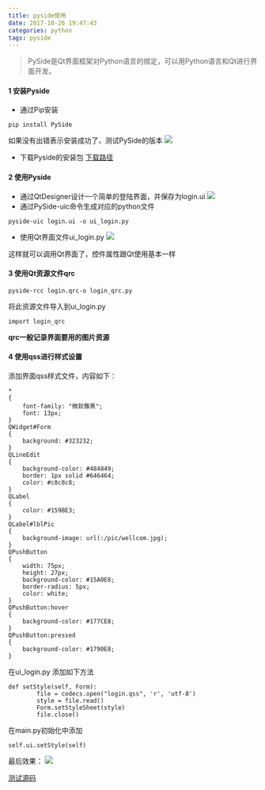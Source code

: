 ```yaml
---
title: pyside使用
date: 2017-10-26 19:47:43
categories: python
tags: pyside
---
```


> PySide是Qt界面框架对Python语言的绑定，可以用Python语言和Qt进行界面开发。

<!--more-->

#### 1 安装Pyside
- 通过Pip安装
```
pip install PySide
```
如果没有出错表示安装成功了，测试PySide的版本
![](http://otfqaruit.bkt.clouddn.com/pyside_1.png)

- 下载Pyside的安装包
[下载路径](http://mirrors.ustc.edu.cn/qtproject/official_releases/pyside)

#### 2 使用Pyside
- 通过QtDesigner设计一个简单的登陆界面，并保存为login.ui
![](http://otfqaruit.bkt.clouddn.com/pyside_2.png)
- 通过PySide-uic命令生成对应的python文件
```
pyside-uic login.ui -o ui_login.py
```
- 使用Qt界面文件ui_login.py
![](http://otfqaruit.bkt.clouddn.com/pyside_3.png)

这样就可以调用Qt界面了，控件属性跟Qt使用基本一样

#### 3 使用Qt资源文件qrc
```
pyside-rcc login.qrc-o login_qrc.py
```
将此资源文件导入到ui_login.py
```
import login_qrc
```
**qrc一般记录界面要用的图片资源**

#### 4 使用qss进行样式设置
添加界面qss样式文件，内容如下：
```
*
{
	font-family: "微软雅黑";
	font: 13px;
}
QWidget#Form
{
	background: #323232;
}
QLineEdit
{
	background-color: #484849;
	border: 1px solid #646464;
	color: #c8c8c8;
}
QLabel
{
	color: #159BE3;
}
QLabel#lblPic
{
	background-image: url(:/pic/wellcom.jpg);
}
QPushButton
{
	width: 75px;
	height: 27px;
	background-color: #15A0E8;
	border-radius: 5px;
	color: white;
}
QPushButton:hover
{
	background-color: #177CE8;
}
QPushButton:pressed
{
	background-color: #1790E8;
}
```
在ui_login.py 添加如下方法
```
def setStyle(self, Form):
        file = codecs.open("login.qss", 'r', 'utf-8')
        style = file.read()
        Form.setStyleSheet(style)
        file.close()
```

在main.py初始化中添加
```
self.ui.setStyle(self)
```
最后效果：
![](http://otfqaruit.bkt.clouddn.com/pyside_4.png)

[测试源码](http://ougipk3bp.bkt.clouddn.com/pyside_test.zip)

